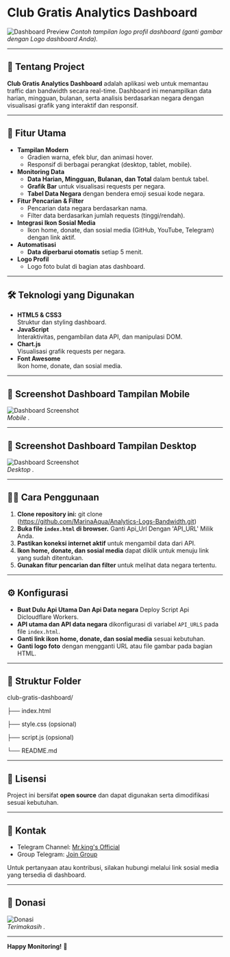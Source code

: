 # Club Gratis Analytics Dashboard

![Dashboard Preview](https://raw.githubusercontent.com/MarinaAqua/Analytics-Logs-Bandwidth/main/Image/logo.jpg)
*Contoh tampilan logo profil dashboard (ganti gambar dengan Logo dashboard Anda).*

---

## 📌 Tentang Project

**Club Gratis Analytics Dashboard** adalah aplikasi web untuk memantau traffic dan bandwidth secara real-time. Dashboard ini menampilkan data harian, mingguan, bulanan, serta analisis berdasarkan negara dengan visualisasi grafik yang interaktif dan responsif.

---

## 🚀 Fitur Utama

- **Tampilan Modern**  
  - Gradien warna, efek blur, dan animasi hover.
  - Responsif di berbagai perangkat (desktop, tablet, mobile).
- **Monitoring Data**
  - **Data Harian, Mingguan, Bulanan, dan Total** dalam bentuk tabel.
  - **Grafik Bar** untuk visualisasi requests per negara.
  - **Tabel Data Negara** dengan bendera emoji sesuai kode negara.
- **Fitur Pencarian & Filter**
  - Pencarian data negara berdasarkan nama.
  - Filter data berdasarkan jumlah requests (tinggi/rendah).
- **Integrasi Ikon Sosial Media**
  - Ikon home, donate, dan sosial media (GitHub, YouTube, Telegram) dengan link aktif.
- **Automatisasi**
  - **Data diperbarui otomatis** setiap 5 menit.
- **Logo Profil**
  - Logo foto bulat di bagian atas dashboard.

---

## 🛠 Teknologi yang Digunakan

- **HTML5 & CSS3**  
  Struktur dan styling dashboard.
- **JavaScript**  
  Interaktivitas, pengambilan data API, dan manipulasi DOM.
- **Chart.js**  
  Visualisasi grafik requests per negara.
- **Font Awesome**  
  Ikon home, donate, dan sosial media.

---

## 📸 Screenshot Dashboard Tampilan Mobile

![Dashboard Screenshot](https://raw.githubusercontent.com/MarinaAqua/Analytics-Logs-Bandwidth/main/Image/mobile.jpg)  
*Mobile .*

---

## 📸 Screenshot Dashboard Tampilan Desktop

![Dashboard Screenshot](https://raw.githubusercontent.com/MarinaAqua/Analytics-Logs-Bandwidth/main/Image/desktop.jpg)  
*Desktop .*

---

## 🧑‍💻 Cara Penggunaan

1. **Clone repository ini:**
git clone (https://github.com/MarinaAqua/Analytics-Logs-Bandwidth.git)
2. **Buka file `index.html` di browser.** Ganti Api_Url Dengan 'API_URL' Milik Anda.
3. **Pastikan koneksi internet aktif** untuk mengambil data dari API.
4. **Ikon home, donate, dan sosial media** dapat diklik untuk menuju link yang sudah ditentukan.
5. **Gunakan fitur pencarian dan filter** untuk melihat data negara tertentu.

---

## ⚙️ Konfigurasi

- **Buat Dulu Api Utama Dan Api Data negara** Deploy Script Api Dicloudflare Workers.
- **API utama dan API data negara** dikonfigurasi di variabel `API_URLS` pada file `index.html`.
- **Ganti link ikon home, donate, dan sosial media** sesuai kebutuhan.
- **Ganti logo foto** dengan mengganti URL atau file gambar pada bagian HTML.

---

## 📂 Struktur Folder
club-gratis-dashboard/

├── index.html

├── style.css (opsional)

├── script.js (opsional)

└── README.md

---

## 📜 Lisensi

Project ini bersifat **open source** dan dapat digunakan serta dimodifikasi sesuai kebutuhan.

---

## 📣 Kontak

- Telegram Channel: [Mr.king's Official](https://t.me/club_gratis1)
- Group Telegram: [Join Group](https://t.me/club_gratis)

Untuk pertanyaan atau kontribusi, silakan hubungi melalui link sosial media yang tersedia di dashboard.

---

## 🫰 Donasi

![Donasi](https://raw.githubusercontent.com/MarinaAqua/Analytics-Logs-Bandwidth/main/Image/qr-donate.jpg)  
*Terimakasih .*

---

**Happy Monitoring!** 🚀

